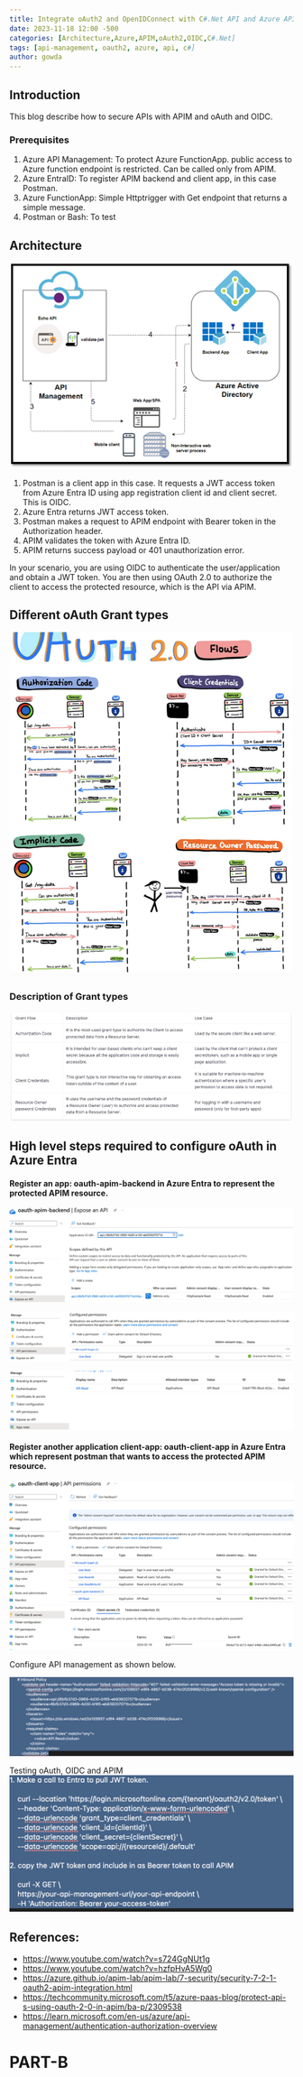 ```yaml
---
title: Integrate oAuth2 and OpenIDConnect with C#.Net API and Azure APIM
date: 2023-11-18 12:00 -500
categories: [Architecture,Azure,APIM,oAuth2,OIDC,C#.Net]
tags: [api-management, oauth2, azure, api, c#]
author: gowda
---
```


## Introduction

This blog describe how to secure APIs with APIM and oAuth and OIDC.

### Prerequisites

1. Azure API Management: To protect Azure FunctionApp. public access to Azure function endpoint is restricted. Can be called only from APIM.
2. Azure EntraID: To register APIM backend and client app, in this case Postman.
3. Azure FunctionApp: Simple Httptrigger with Get endpoint that returns a simple message.
4. Postman or Bash: To test 

## Architecture

![Desktop View](/assets/img/oauth/oauth2-oidc-azentraid.png)

1. Postman is a client app in this case. It requests a JWT access token from Azure Entra ID using app registration client id and client secret. This is OIDC.
2. Azure Entra returns JWT access token.
3. Postman makes a request to APIM endpoint with Bearer token in the Authorization header.
4. APIM validates the token with Azure Entra ID.
5. APIM returns success payload or 401 unauthorization error.

In your scenario, you are using OIDC to authenticate the user/application and obtain a JWT token. You are then using OAuth 2.0 to authorize the client to access the protected resource, which is the API via APIM.

## Different oAuth Grant types

![Desktop View](/assets/img/oauth/grant-flows.png)

### Description of Grant types

![Desktop View](/assets/img/oauth/grant-types.png)

## High level steps required to configure oAuth in Azure Entra

#### Register an app: oauth-apim-backend in Azure Entra to represent the protected APIM resource.
![Desktop View](/assets/img/oauth/entraapp1-1.png)

![Desktop View](/assets/img/oauth/entraapp1-2.png)

![Desktop View](/assets/img/oauth/entraapp1-3.png)

#### Register another application client-app: oauth-client-app in Azure Entra which represent postman that wants to access the protected APIM resource.​
![Desktop View](/assets/img/oauth/entraapp2-1.png)
![Desktop View](/assets/img/oauth/entraapp2-2.png)


Configure API management as shown below.

![Desktop View](/assets/img/oauth/jwt-inbound-policy.png)


Testing oAuth, OIDC and APIM
![Desktop View](/assets/img/oauth/testing.png)

## References:
* <https://www.youtube.com/watch?v=s724GgNUt1g>
* <https://www.youtube.com/watch?v=hzfpHvA5Wg0>
* <https://azure.github.io/apim-lab/apim-lab/7-security/security-7-2-1-oauth2-apim-integration.html>
* <https://techcommunity.microsoft.com/t5/azure-paas-blog/protect-api-s-using-oauth-2-0-in-apim/ba-p/2309538>
* <https://learn.microsoft.com/en-us/azure/api-management/authentication-authorization-overview>

# PART-B